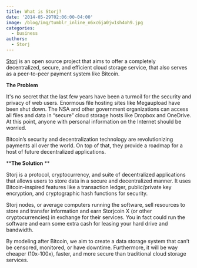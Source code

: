 ```yaml
---
title: What is Storj?
date: '2014-05-29T02:06:00-04:00'
image: /blog/img/tumblr_inline_n6xc6ja0jw1sh4oh9.jpg
categories:
  - business
authors:
  - Storj
---
```

[Storj](http://storj.io) is an open source project that aims to offer a completely decentralized, secure, and efficient cloud storage service, that also serves as a peer-to-peer payment system like Bitcoin.

<!--more-->

****The Problem****

It's no secret that the last few years have been a turmoil for the security and privacy of web users. Enormous file hosting sites like Megaupload have been shut down. The NSA and other government organizations can access all files and data in “secure” cloud storage hosts like Dropbox and OneDrive. At this point, anyone with personal information on the Internet should be worried.

Bitcoin’s security and decentralization technology are revolutionizing payments all over the world. On top of that, they provide a roadmap for a host of future decentralized applications.

****The Solution** **

Storj is a protocol, cryptocurrency, and suite of decentralized applications that allows users to store data in a secure and decentralized manner. It uses Bitcoin-inspired features like a transaction ledger, public/private key encryption, and cryptographic hash functions for security.

Storj nodes, or average computers running the software, sell resources to store and transfer information and earn Storjcoin X (or other cryptocurrencies) in exchange for their services. You in fact could run the software and earn some extra cash for leasing your hard drive and bandwidth.

By modeling after Bitcoin, we aim to create a data storage system that can’t be censored, monitored, or have downtime. Furthermore, it will be way cheaper (10x-100x), faster, and more secure than traditional cloud storage services.


